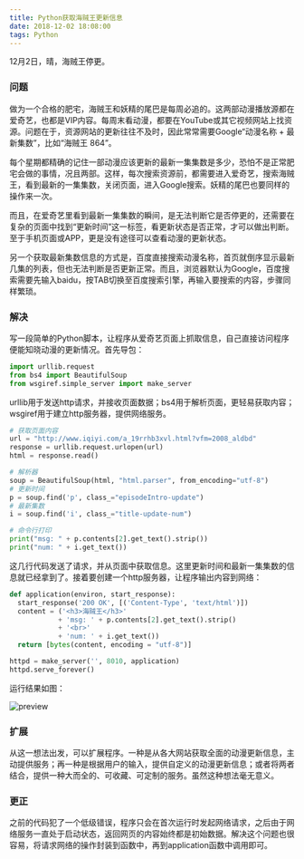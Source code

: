 ```yaml
---
title: Python获取海贼王更新信息
date: 2018-12-02 18:08:00
tags: Python
---
```


12月2日，晴，海贼王停更。

### 问题

做为一个合格的肥宅，海贼王和妖精的尾巴是每周必追的。这两部动漫播放源都在爱奇艺，也都是VIP内容。每周末看动漫，都要在YouTube或其它视频网站上找资源。问题在于，资源网站的更新往往不及时，因此常常需要Google“动漫名称 + 最新集数”，比如“海贼王 864”。

每个星期都精确的记住一部动漫应该更新的最新一集集数是多少，恐怕不是正常肥宅会做的事情，况且两部。这样，每次搜索资源前，都需要进入爱奇艺，搜索海贼王，看到最新的一集集数，关闭页面，进入Google搜索。妖精的尾巴也要同样的操作来一次。

而且，在爱奇艺里看到最新一集集数的瞬间，是无法判断它是否停更的，还需要在复杂的页面中找到“更新时间”这一标签，看更新状态是否正常，才可以做出判断。至于手机页面或APP，更是没有途径可以查看动漫的更新状态。

另一个获取最新集数信息的方式是，百度直接搜索动漫名称，首页就倒序显示最新几集的列表，但也无法判断是否更新正常。而且，浏览器默认为Google，百度搜索需要先输入baidu，按TAB切换至百度搜索引擎，再输入要搜索的内容，步骤同样繁琐。

### 解决

写一段简单的Python脚本，让程序从爱奇艺页面上抓取信息，自己直接访问程序便能知晓动漫的更新情况。首先导包：

```python
import urllib.request
from bs4 import BeautifulSoup
from wsgiref.simple_server import make_server
```

urllib用于发送http请求，并接收页面数据；bs4用于解析页面，更轻易获取内容；wsgiref用于建立http服务器，提供网络服务。

```python
# 获取页面内容
url = "http://www.iqiyi.com/a_19rrhb3xvl.html?vfm=2008_aldbd"
response = urllib.request.urlopen(url)
html = response.read()

# 解析器
soup = BeautifulSoup(html, "html.parser", from_encoding="utf-8")
# 更新时间
p = soup.find('p', class_="episodeIntro-update")
# 最新集数
i = soup.find('i', class_="title-update-num")

# 命令行打印
print("msg: " + p.contents[2].get_text().strip())
print("num: " + i.get_text())
```

这几行代码发送了请求，并从页面中获取信息。这里更新时间和最新一集集数的信息就已经拿到了。接着要创建一个http服务器，让程序输出内容到网络：

```python
def application(environ, start_response):
  start_response('200 OK', [('Content-Type', 'text/html')])
  content = ('<h3>海贼王</h3>'
            + 'msg: ' + p.contents[2].get_text().strip() 
            + '<br>'
            + 'num: ' + i.get_text())
  return [bytes(content, encoding = "utf-8")]

httpd = make_server('', 8010, application) 
httpd.serve_forever()
```

运行结果如图：

![preview](preview.png)

### 扩展

从这一想法出发，可以扩展程序。一种是从各大网站获取全面的动漫更新信息，主动提供服务；再一种是根据用户的输入，提供自定义的动漫更新信息；或者将两者结合，提供一种大而全的、可收藏、可定制的服务。虽然这种想法毫无意义。

### 更正

之前的代码犯了一个低级错误，程序只会在首次运行时发起网络请求，之后由于网络服务一直处于启动状态，返回网页的内容始终都是初始数据。解决这个问题也很容易，将请求网络的操作封装到函数中，再到application函数中调用即可。

